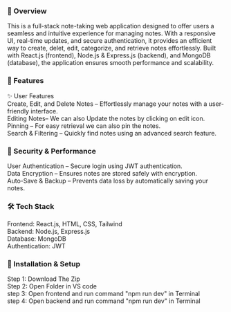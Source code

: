 <h3>📌 Overview</h3>
This is a full-stack note-taking web application designed to offer users a seamless and intuitive experience for managing notes. With a responsive UI, real-time updates, and secure authentication, it provides an efficient way to create, delet, edit, categorize, and retrieve notes effortlessly. Built with React.js (frontend), Node.js & Express.js (backend), and MongoDB (database), the application ensures smooth performance and scalability.<br>

<h3>🚀 Features</h3>
✨ User Features<br>
Create, Edit, and Delete Notes – Effortlessly manage your notes with a user-friendly interface.<br>
Editing Notes– We can also Update the notes by clicking on edit icon.<br>
Pinning – For easy retrieval we can also pin the notes.<br>
Search & Filtering – Quickly find notes using an advanced search feature.<br>

<h3>🔐 Security & Performance</h3>
User Authentication – Secure login using JWT authentication.<br>
Data Encryption – Ensures notes are stored safely with encryption.<br>
Auto-Save & Backup – Prevents data loss by automatically saving your notes.<br>
<h3>🛠️ Tech Stack</h3>
Frontend: React.js, HTML, CSS, Tailwind<br>
Backend: Node.js, Express.js<br>
Database: MongoDB<br>
Authentication: JWT<br>
<h3>📂 Installation & Setup</h3>
Step 1: Download The Zip<br>
Step 2: Open Folder in VS code<br>
step 3: Open frontend and run command "npm run dev" in Terminal<br>
step 4: Open backend and run command "npm run dev" in Terminal<br>
